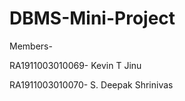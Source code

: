 # DBMS-Mini-Project

Members-

RA1911003010069- Kevin T Jinu


RA1911003010070- S. Deepak Shrinivas
